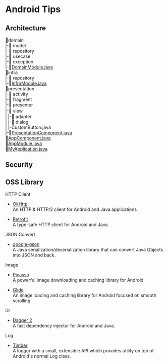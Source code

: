 # Android Tips

## Architecture
📁domain  
|-📁 model  
|-📁 repository  
|-📁 usecase   
|-📁 exception   
|-📃[DomainModule.java](DomainModule.java)  
📁infra  
|-📁 repository    
|-📃[InfraModule.java](InfraModule.java)  
📁presentation  
|-📁 activity  
|-📁 fragment  
|-📁 presenter  
|-📁 view　  
|  |-📁 adapter  
|  |-📁 dialog  
|  |-CustomButton.java  
|-📃[PresentationComponent.java](PresentationComponent.java)  
📃[AppComponent.java](AppComponent.java)  
📃[AppModule.java](AppModule.java)  
📃[MyApplication.java](MyApplication.java)  

## Security

## OSS Library

HTTP Client
- [OkHttp](http://square.github.io/okhttp/)  
An HTTP & HTTP/2 client for Android and Java applications

- [Retrofit](https://square.github.io/retrofit/)  
A type-safe HTTP client for Android and Java

JSON Convert
- [google-gson](https://github.com/google/gson)  
A Java serialization/deserialization library that can convert Java Objects into JSON and back.

Image
- [Picasso](http://square.github.io/picasso/)  
A powerful image downloading and caching library for Android

- [Glide](https://github.com/bumptech/glide)  
An image loading and caching library for Android focused on smooth scrolling

DI
- [Dagger 2](https://github.com/google/dagger)  
A fast dependency injector for Android and Java.

Log
- [Timber](https://github.com/JakeWharton/timber)  
A logger with a small, extensible API which provides utility on top of Android's normal Log class.
